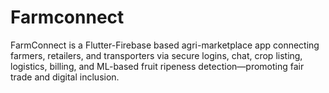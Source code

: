 # Farmconnect
FarmConnect is a Flutter-Firebase based agri-marketplace app connecting farmers, retailers, and transporters via secure logins, chat, crop listing, logistics, billing, and ML-based fruit ripeness detection—promoting fair trade and digital inclusion.
